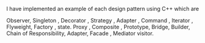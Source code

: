 I have implemented an example of each design pattern  using C++ which are

 Observer, Singleton , Decorator , Strategy ,  Adapter ,  Command , Iterator , Flyweight, Factory , state.
 Proxy , Composite , Prototype, Bridge, Builder, Chain of Responsibility, Adapter, Facade , Mediator visitor. 
 
 
